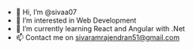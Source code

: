 - 👋 Hi, I’m @sivaa07
- 👀 I’m interested in Web Development
- 🌱 I’m currently learning React and Angular with .Net
- 📫 Contact me on sivaramrajendran51@gmail.com

<!---
sivaa07/sivaa07 is a ✨ special ✨ repository because its `README.md` (this file) appears on your GitHub profile.
You can click the Preview link to take a look at your changes.
--->
